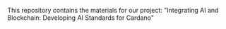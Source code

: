 This repository contains the materials for our project: "Integrating AI and Blockchain: Developing AI Standards for Cardano"
